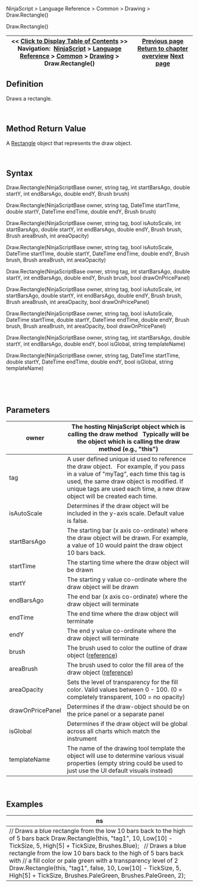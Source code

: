﻿


NinjaScript \> Language Reference \> Common \> Drawing \> Draw.Rectangle()






















Draw.Rectangle()







| \<\< [Click to Display Table of Contents](draw_rectangle.md) \>\> **Navigation:**     [NinjaScript](ninjascript.md) \> [Language Reference](language_reference_wip.md) \> [Common](common.md) \> [Drawing](drawing.md) \> Draw.Rectangle() | [Previous page](ray.md) [Return to chapter overview](drawing.md) [Next page](rectangle.md) |
| --- | --- |











## Definition


Draws a rectangle.


 


## Method Return Value


A [Rectangle](rectangle.md) object that represents the draw object.


 


## Syntax


Draw.Rectangle(NinjaScriptBase owner, string tag, int startBarsAgo, double startY, int endBarsAgo, double endY, Brush brush)  

Draw.Rectangle(NinjaScriptBase owner, string tag, DateTime startTime, double startY, DateTime endTime, double endY, Brush brush)  

Draw.Rectangle(NinjaScriptBase owner, string tag, bool isAutoScale, int startBarsAgo, double startY, int endBarsAgo, double endY, Brush brush, Brush areaBrush, int areaOpacity)  

Draw.Rectangle(NinjaScriptBase owner, string tag, bool isAutoScale, DateTime startTime, double startY, DateTime endTime, double endY, Brush brush, Brush areaBrush, int areaOpacity)  

Draw.Rectangle(NinjaScriptBase owner, string tag, int startBarsAgo, double startY, int endBarsAgo, double endY, Brush brush, bool drawOnPricePanel)  

Draw.Rectangle(NinjaScriptBase owner, string tag, bool isAutoScale, int startBarsAgo, double startY, int endBarsAgo, double endY, Brush brush, Brush areaBrush, int areaOpacity, bool drawOnPricePanel)  

Draw.Rectangle(NinjaScriptBase owner, string tag, bool isAutoScale, DateTime startTime, double startY, DateTime endTime, double endY, Brush brush, Brush areaBrush, int areaOpacity, bool drawOnPricePanel)  

Draw.Rectangle(NinjaScriptBase owner, string tag, int startBarsAgo, double startY, int endBarsAgo, double endY, bool isGlobal, string templateName)  

Draw.Rectangle(NinjaScriptBase owner, string tag, DateTime startTime, double startY, DateTime endTime, double endY, bool isGlobal, string templateName)


   

 


## Parameters




| owner | The hosting NinjaScript object which is calling the draw method   Typically will be the object which is calling the draw method (e.g., "this") |
| --- | --- |
| tag | A user defined unique id used to reference the draw object.    For example, if you pass in a value of "myTag", each time this tag is used, the same draw object is modified. If unique tags are used each time, a new draw object will be created each time. |
| isAutoScale | Determines if the draw object will be included in the y\-axis scale. Default value is false. |
| startBarsAgo | The starting bar (x axis co\-ordinate) where the draw object will be drawn. For example, a value of 10 would paint the draw object 10 bars back. |
| startTime | The starting time where the draw object will be drawn |
| startY | The starting y value co\-ordinate where the draw object will be drawn |
| endBarsAgo | The end bar (x axis co\-ordinate) where the draw object will terminate |
| endTime | The end time where the draw object will terminate |
| endY | The end y value co\-ordinate where the draw object will terminate |
| brush | The brush used to color the outline of draw object ([reference](https://msdn.microsoft.com/en-us/library/system.windows.media.brushes%28v=vs.110%29.aspx)) |
| areaBrush | The brush used to color the fill area of the draw object ([reference](https://msdn.microsoft.com/en-us/library/system.windows.media.brushes%28v=vs.110%29.aspx)) |
| areaOpacity | Sets the level of transparency for the fill color. Valid values between 0 \- 100\. (0 \= completely transparent, 100 \= no opacity) |
| drawOnPricePanel | Determines if the draw\-object should be on the price panel or a separate panel |
| isGlobal | Determines if the draw object will be global across all charts which match the instrument |
| templateName | The name of the drawing tool template the object will use to determine various visual properties (empty string could be used to just use the UI default visuals instead) |



 


## 


## Examples




| ns |
| --- |
| // Draws a blue rectangle from the low 10 bars back to the high of 5 bars back Draw.Rectangle(this, "tag1", 10, Low\[10] \- TickSize, 5, High\[5] \+ TickSize, Brushes.Blue);   // Draws a blue rectangle from the low 10 bars back to the high of 5 bars back with // a fill color or pale green with a transparency level of 2 Draw.Rectangle(this, "tag1", false, 10, Low\[10] \- TickSize, 5, High\[5] \+ TickSize, Brushes.PaleGreen, Brushes.PaleGreen, 2); |









